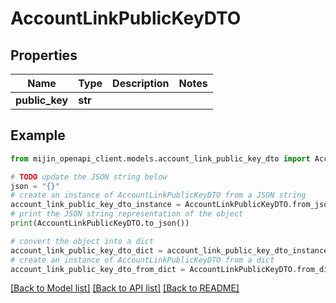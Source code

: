 # AccountLinkPublicKeyDTO


## Properties

Name | Type | Description | Notes
------------ | ------------- | ------------- | -------------
**public_key** | **str** |  | 

## Example

```python
from mijin_openapi_client.models.account_link_public_key_dto import AccountLinkPublicKeyDTO

# TODO update the JSON string below
json = "{}"
# create an instance of AccountLinkPublicKeyDTO from a JSON string
account_link_public_key_dto_instance = AccountLinkPublicKeyDTO.from_json(json)
# print the JSON string representation of the object
print(AccountLinkPublicKeyDTO.to_json())

# convert the object into a dict
account_link_public_key_dto_dict = account_link_public_key_dto_instance.to_dict()
# create an instance of AccountLinkPublicKeyDTO from a dict
account_link_public_key_dto_from_dict = AccountLinkPublicKeyDTO.from_dict(account_link_public_key_dto_dict)
```
[[Back to Model list]](../README.md#documentation-for-models) [[Back to API list]](../README.md#documentation-for-api-endpoints) [[Back to README]](../README.md)


